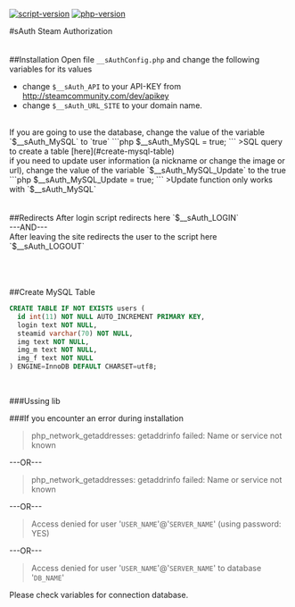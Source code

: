 [![script-version](https://img.shields.io/badge/Version-1.0-blue.svg)]() [![php-version](https://img.shields.io/badge/PHP-=>5.5-lightgrey.svg)]() 

#sAuth
Steam Authorization
<br><br><br>
##Installation
Open file `__sAuthConfig.php` and change the following variables for its values
- change `$__sAuth_API` to your API-KEY from http://steamcommunity.com/dev/apikey
- change `$__sAuth_URL_SITE` to your domain name.
<br>
If you are going to use the database, change the value of the variable `$__sAuth_MySQL` to `true`
```php
$__sAuth_MySQL =              true;
```
>SQL query to create a table [here](#create-mysql-table)

<br>
if you need to update user information (a nickname or change the image or url), change the value of the variable `$__sAuth_MySQL_Update` to the true
```php
$__sAuth_MySQL_Update =       true;
```
>Update function only works with `$__sAuth_MySQL`
<br><br><br>
##Redirects
After login script redirects here `$__sAuth_LOGIN`<br>
---AND---</br>
After leaving the site redirects the user to the script here `$__sAuth_LOGOUT`

<br><br><br>
##Create MySQL Table
```sql
CREATE TABLE IF NOT EXISTS users ( 
  id int(11) NOT NULL AUTO_INCREMENT PRIMARY KEY,
  login text NOT NULL,
  steamid varchar(70) NOT NULL,
  img text NOT NULL,
  img_m text NOT NULL,
  img_f text NOT NULL
) ENGINE=InnoDB DEFAULT CHARSET=utf8;
```
<br />

###Ussing lib

###If you encounter an error during installation
>php_network_getaddresses: getaddrinfo failed: Name or service not known

---OR---
<br>
>php_network_getaddresses: getaddrinfo failed: Name or service not known

---OR---
<br>
>Access denied for user '`USER_NAME`'@'`SERVER_NAME`' (using password: YES)

---OR---
<br>
>Access denied for user '`USER_NAME`'@'`SERVER_NAME`' to database '`DB_NAME`'

Please check variables for connection database.
